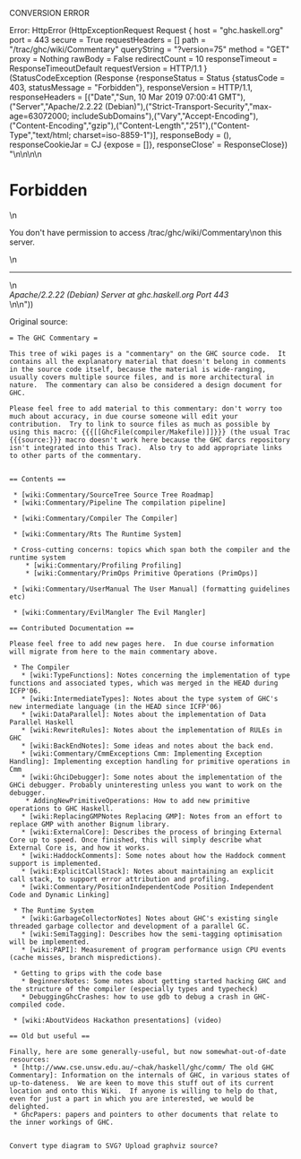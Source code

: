 CONVERSION ERROR

Error: HttpError (HttpExceptionRequest Request {
  host                 = "ghc.haskell.org"
  port                 = 443
  secure               = True
  requestHeaders       = []
  path                 = "/trac/ghc/wiki/Commentary"
  queryString          = "?version=75"
  method               = "GET"
  proxy                = Nothing
  rawBody              = False
  redirectCount        = 10
  responseTimeout      = ResponseTimeoutDefault
  requestVersion       = HTTP/1.1
}
 (StatusCodeException (Response {responseStatus = Status {statusCode = 403, statusMessage = "Forbidden"}, responseVersion = HTTP/1.1, responseHeaders = [("Date","Sun, 10 Mar 2019 07:00:41 GMT"),("Server","Apache/2.2.22 (Debian)"),("Strict-Transport-Security","max-age=63072000; includeSubDomains"),("Vary","Accept-Encoding"),("Content-Encoding","gzip"),("Content-Length","251"),("Content-Type","text/html; charset=iso-8859-1")], responseBody = (), responseCookieJar = CJ {expose = []}, responseClose' = ResponseClose}) "<!DOCTYPE HTML PUBLIC \"-//IETF//DTD HTML 2.0//EN\">\n<html><head>\n<title>403 Forbidden</title>\n</head><body>\n<h1>Forbidden</h1>\n<p>You don't have permission to access /trac/ghc/wiki/Commentary\non this server.</p>\n<hr>\n<address>Apache/2.2.22 (Debian) Server at ghc.haskell.org Port 443</address>\n</body></html>\n"))

Original source:

```trac
= The GHC Commentary =

This tree of wiki pages is a "commentary" on the GHC source code.  It contains all the explanatory material that doesn't belong in comments in the source code itself, because the material is wide-ranging, usually covers multiple source files, and is more architectural in nature.  The commentary can also be considered a design document for GHC.

Please feel free to add material to this commentary: don't worry too much about accuracy, in due course someone will edit your contribution.  Try to link to source files as much as possible by using this macro: {{{[[GhcFile(compiler/Makefile)]]}}} (the usual Trac {{{source:}}} macro doesn't work here because the GHC darcs repository isn't integrated into this Trac).  Also try to add appropriate links to other parts of the commentary.


== Contents ==

 * [wiki:Commentary/SourceTree Source Tree Roadmap]
 * [wiki:Commentary/Pipeline The compilation pipeline]

 * [wiki:Commentary/Compiler The Compiler]
  
 * [wiki:Commentary/Rts The Runtime System]
 
 * Cross-cutting concerns: topics which span both the compiler and the runtime system
    * [wiki:Commentary/Profiling Profiling]
    * [wiki:Commentary/PrimOps Primitive Operations (PrimOps)]

 * [wiki:Commentary/UserManual The User Manual] (formatting guidelines etc)

 * [wiki:Commentary/EvilMangler The Evil Mangler]

== Contributed Documentation ==

Please feel free to add new pages here.  In due course information will migrate from here to the main commentary above.

 * The Compiler
   * [wiki:TypeFunctions]: Notes concerning the implementation of type functions and associated types, which was merged in the HEAD during ICFP'06.
   * [wiki:IntermediateTypes]: Notes about the type system of GHC's new intermediate language (in the HEAD since ICFP'06)
   * [wiki:DataParallel]: Notes about the implementation of Data Parallel Haskell
   * [wiki:RewriteRules]: Notes about the implementation of RULEs in GHC
   * [wiki:BackEndNotes]: Some ideas and notes about the back end.
   * [wiki:Commentary/CmmExceptions Cmm: Implementing Exception Handling]: Implementing exception handling for primitive operations in Cmm
   * [wiki:GhciDebugger]: Some notes about the implementation of the GHCi debugger. Probably uninteresting unless you want to work on the debugger.
    * AddingNewPrimitiveOperations: How to add new primitive operations to GHC Haskell.
   * [wiki:ReplacingGMPNotes Replacing GMP]: Notes from an effort to replace GMP with another Bignum library.
   * [wiki:ExternalCore]: Describes the process of bringing External Core up to speed. Once finished, this will simply describe what External Core is, and how it works. 
   * [wiki:HaddockComments]: Some notes about how the Haddock comment support is implemented.
   * [wiki:ExplicitCallStack]: Notes about maintaining an explicit call stack, to support error attribution and profiling.
   * [wiki:Commentary/PositionIndependentCode Position Independent Code and Dynamic Linking]

 * The Runtime System
   * [wiki:GarbageCollectorNotes] Notes about GHC's existing single threaded garbage collector and development of a parallel GC.
   * [wiki:SemiTagging]: Describes how the semi-tagging optimisation will be implemented.
   * [wiki:PAPI]: Measurement of program performance usign CPU events (cache misses, branch mispredictions).

 * Getting to grips with the code base
   * BeginnersNotes: Some notes about getting started hacking GHC and the structure of the compiler (especially types and typecheck)
   * DebuggingGhcCrashes: how to use gdb to debug a crash in GHC-compiled code.

 * [wiki:AboutVideos Hackathon presentations] (video)
 
== Old but useful ==

Finally, here are some generally-useful, but now somewhat-out-of-date resources:
 * [http://www.cse.unsw.edu.au/~chak/haskell/ghc/comm/ The old GHC Commentary]: Information on the internals of GHC, in various states of up-to-dateness.  We are keen to move this stuff out of its current location and onto this Wiki.  If anyone is willing to help do that, even for just a part in which you are interested, we would be delighted.
 * GhcPapers: papers and pointers to other documents that relate to the inner workings of GHC.


Convert type diagram to SVG? Upload graphviz source?
```
